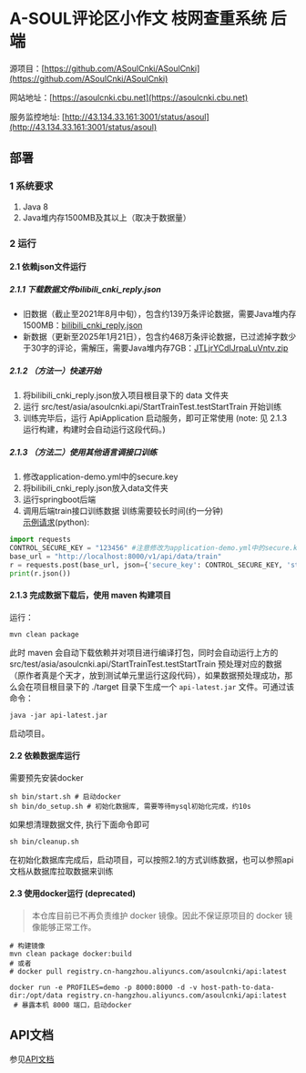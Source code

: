# A-SOUL评论区小作文 枝网查重系统 后端

源项目：[https://github.com/ASoulCnki/ASoulCnki](https://github.com/ASoulCnki/ASoulCnki)

网站地址：[https://asoulcnki.cbu.net](https://asoulcnki.cbu.net)

服务监控地址: [http://43.134.33.161:3001/status/asoul](http://43.134.33.161:3001/status/asoul)

## 部署

### 1 系统要求

1. Java 8
2. Java堆内存1500MB及其以上（取决于数据量）

### 2 运行

#### 2.1 依赖json文件运行

##### 2.1.1 下载数据文件bilibili_cnki_reply.json

- 旧数据（截止至2021年8月中旬），包含约139万条评论数据，需要Java堆内存1500MB：[bilibili_cnki_reply.json](https://drive.google.com/file/d/151oz560vj2T2uwxYrRbxq1NPYwvx_dNf/view?usp=sharing)
- 新数据（更新至2025年1月21日），包含约468万条评论数据，已过滤掉字数少于30字的评论，需解压，需要Java堆内存7GB：[JTLjrYCdIJrpaLuVntv.zip](https://fileditchfiles.me/file.php?f=/s21/JTLjrYCdIJrpaLuVntv.zip)

##### 2.1.2 （方法一）快速开始
1. 将bilibili_cnki_reply.json放入项目根目录下的 data 文件夹
2. 运行 src/test/asia/asoulcnki.api/StartTrainTest.testStartTrain 开始训练
3. 训练完毕后，运行 ApiApplication 启动服务，即可正常使用 (note: 见 2.1.3 运行构建，构建时会自动运行这段代码。)

##### 2.1.3 （方法二）使用其他语言调接口训练
1. 修改application-demo.yml中的secure.key
2. 将bilibili_cnki_reply.json放入data文件夹
3. 运行springboot后端
4. 调用后端train接口训练数据 训练需要较长时间(约一分钟)  
   [示例请求](./dev/start_train.py)(python):

```python
import requests
CONTROL_SECURE_KEY = "123456" #注意修改为application-demo.yml中的secure.key
base_url = "http://localhost:8000/v1/api/data/train"
r = requests.post(base_url, json={'secure_key': CONTROL_SECURE_KEY, 'start_time': 0})
print(r.json())
```

#### 2.1.3 完成数据下载后，使用 maven 构建项目

运行：

```shell
mvn clean package
```

此时 maven 会自动下载依赖并对项目进行编译打包，同时会自动运行上方的 src/test/asia/asoulcnki.api/StartTrainTest.testStartTrain 预处理对应的数据（原作者真是个天才，放到测试单元里运行这段代码），如果数据预处理成功，那么会在项目根目录下的 ./target 目录下生成一个 `api-latest.jar` 文件。可通过该命令：

```shell
java -jar api-latest.jar
```

启动项目。

#### 2.2 依赖数据库运行

需要预先安装docker

```shell
sh bin/start.sh # 启动docker
sh bin/do_setup.sh # 初始化数据库, 需要等待mysql初始化完成，约10s
```

如果想清理数据文件, 执行下面命令即可

```shell
sh bin/cleanup.sh 
```

在初始化数据库完成后，启动项目，可以按照2.1的方式训练数据，也可以参照api文档从数据库拉取数据来训练

#### 2.3 使用docker运行 (deprecated)

> 本仓库目前已不再负责维护 docker 镜像。因此不保证原项目的 docker 镜像能够正常工作。

```shell
# 构建镜像
mvn clean package docker:build
# 或者
# docker pull registry.cn-hangzhou.aliyuncs.com/asoulcnki/api:latest

docker run -e PROFILES=demo -p 8000:8000 -d -v host-path-to-data-dir:/opt/data registry.cn-hangzhou.aliyuncs.com/asoulcnki/api:latest
 # 暴露本机 8000 端口，启动docker
```

## API文档

参见[API文档](./api.md)
